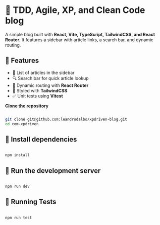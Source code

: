 # 📝 TDD, Agile, XP, and Clean Code blog

A simple blog built with **React, Vite, TypeScript, TailwindCSS, and React Router**. It features a sidebar with article links, a search bar, and dynamic routing.

## 📌 Features
- 📖 List of articles in the sidebar  
- 🔍 Search bar for quick article lookup  
- 🔗 Dynamic routing with **React Router**  
- 🎨 Styled with **TailwindCSS**  
- ✅ Unit tests using **Vitest**  

**Clone the repository**  

```bash

git clone git@github.com:leandrodalbo/xpdriven-blog.git
cd com-xpdriven

```

## 🚀 Install dependencies

```bash

npm install

```

## 🚀 Run the development server

```bash

npm run dev

```

## 🧪 Running Tests

```bash

npm run test

```